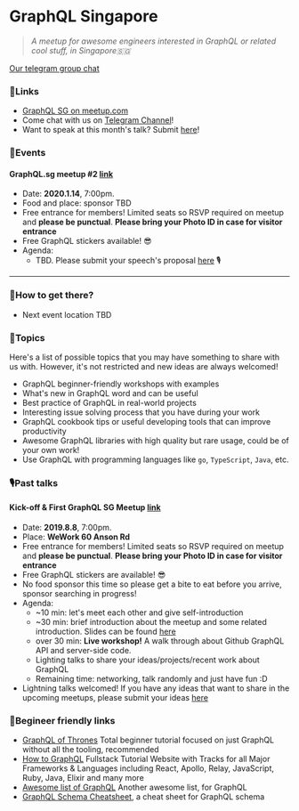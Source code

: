 # GraphQL Singapore

> _A meetup for awesome engineers interested in GraphQL or related cool stuff, in Singapore🇸🇬_

[Our telegram group chat](https://t.me/graphqlsg)

### 🧷Links

+ [GraphQL SG on meetup.com](https://www.meetup.com/graphQL-SG/)
+ Come chat with us on [Telegram Channel](https://t.me/graphqlsg)!
+ Want to speak at this month's talk? Submit [here](https://github.com/graphql-sg/graphql-sg.github.io/issues/3)! 

### 🎡Events

#### GraphQL.sg meetup #2 [link](https://www.meetup.com/GraphQL-SG/)
+ Date: **2020.1.14**, 7:00pm.
+ Food and place: sponsor TBD
+ Free entrance for members! Limited seats so RSVP required on meetup and **please be punctual**. **Please bring your Photo ID in case for visitor entrance**
+ Free GraphQL stickers available! 😎
+ Agenda:
    + TBD. Please submit your speech's proposal [here](https://github.com/graphql-sg/graphql-sg.github.io/issues/3) 🎙️

---

### 📍How to get there?
+ Next event location TBD

### 📰Topics

Here's a list of possible topics that you may have something to share with us with. However, it's not restricted and new ideas are always welcomed!

+ GraphQL beginner-friendly workshops with examples
+ What's new in GraphQL word and can be useful
+ Best practice of GraphQL in real-world projects
+ Interesting issue solving process that you have during your work
+ GraphQL cookbook tips or useful developing tools that can improve productivity
+ Awesome GraphQL libraries with high quality but rare usage, could be of your own work!
+ Use GraphQL with programming languages like `go`, `TypeScript`, `Java`, etc.

### 🎙️Past talks

#### Kick-off & First GraphQL SG Meetup [link](https://www.meetup.com/graphQL-SG/events/263455465/)
+ Date: **2019.8.8**, 7:00pm.
+ Place: **WeWork 60 Anson Rd**
+ Free entrance for members! Limited seats so RSVP required on meetup and **please be punctual**. **Please bring your Photo ID in case for visitor entrance**
+ Free GraphQL stickers are available! 😎
+ No food sponsor this time so please get a bite to eat before you arrive, sponsor searching in progress!
+ Agenda:
    + ~10 min: let's meet each other and give self-introduction
    + ~30 min: brief introduction about the meetup and some related introduction. Slides can be found [here](https://github.com/graphql-sg/meetup.gql/issues/1)
    + over 30 min: **Live workshop!** A walk through about Github GraphQL API and server-side code.
    + Lighting talks to share your ideas/projects/recent work about GraphQL
    + Remaining time: networking, talk randomly and just have fun :D
+ Lightning talks welcomed! If you have any ideas that want to share in the upcoming meetups, please submit your ideas [here](https://github.com/graphql-sg/meetup.gql/issues/1)

### 🏫Begineer friendly links

+ [GraphQL of Thrones](https://graphql-of-thrones.herokuapp.com/) Total beginner tutorial focused on just GraphQL without all the tooling, recommended
+ [How to GraphQL](https://www.howtographql.com) Fullstack Tutorial Website with Tracks for all Major Frameworks & Languages including React, Apollo, Relay, JavaScript, Ruby, Java, Elixir and many more 
+ [Awesome list of GraphQL](https://github.com/chentsulin/awesome-graphql) Another awesome list, for GraphQL
+ [GraphQL Schema Cheatsheet](https://github.com/sogko/graphql-schema-language-cheat-sheet), a cheat sheet for GraphQL schema
